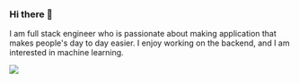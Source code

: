 ### Hi there 👋
I am full stack engineer who is passionate about making application that makes people's day to day easier. I enjoy working on the backend, and I am interested in machine learning. 

<img align="center" src="https://github-readme-stats.vercel.app/api?username=kaushaltheeG&count_private=true&include_all_commits=true&show_icons=true&theme=dark"/>


<!--
**kaushaltheeG/kaushaltheeG** is a ✨ _special_ ✨ repository because its `README.md` (this file) appears on your GitHub profile.

Here are some ideas to get you started:

- 🔭 I’m currently working on ...
- 🌱 I’m currently learning ...
- 👯 I’m looking to collaborate on ...
- 🤔 I’m looking for help with ...
- 💬 Ask me about ...
- 📫 How to reach me: ...
- 😄 Pronouns: ...
- ⚡ Fun fact: ...
-->
